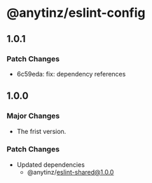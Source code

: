 # @anytinz/eslint-config

## 1.0.1

### Patch Changes

- 6c59eda: fix: dependency references

## 1.0.0

### Major Changes

- The frist version.

### Patch Changes

- Updated dependencies
  - @anytinz/eslint-shared@1.0.0
